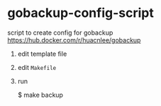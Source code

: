 # gobackup-config-script
script to create config for gobackup https://hub.docker.com/r/huacnlee/gobackup

1. edit template file 
2. edit `Makefile`
3. run 

    $ make backup